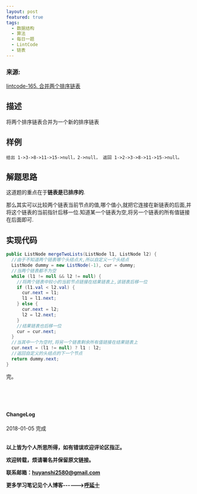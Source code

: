 ```yaml
---
layout: post
featured: true
tags:
  - 数据结构
  - 算法
  - 每日一题
  - LintCode
  - 链表
---
```


### 来源:   
<a href="https://www.lintcode.com/problem/merge-two-sorted-lists/description">lintcode-165. 合并两个排序链表</a>  

## 描述
将两个排序链表合并为一个新的排序链表

## 样例
```
给出 1->3->8->11->15->null，2->null， 返回 1->2->3->8->11->15->null。
```

## 解题思路

这道题的重点在于**链表是已排序的**.

那么其实可以比较两个链表当前节点的值,哪个值小,就把它连接在新链表的后面,并将这个链表的当前指针后移一位.知道某一个链表为空,将另一个链表的所有值链接在后面即可.

## 实现代码

```java
public ListNode mergeTwoLists(ListNode l1, ListNode l2) {
  //由于不知道两个链表哪个头结点大,所以自定义一个头结点
  ListNode dummy = new ListNode(-1), cur = dummy;
  //当两个链表都不为空
  while (l1 != null && l2 != null) {
    //将两个链表中较小的当前节点链接在结果链表上,该链表后移一位
    if (l1.val < l2.val) {
      cur.next = l1;
      l1 = l1.next;
    } else {
      cur.next = l2;
      l2 = l2.next;
    }
    //结果链表也后移一位
    cur = cur.next;
  }
  //当其中一个为空时,将另一个链表剩余所有值链接在结果链表上
  cur.next = (l1 != null) ? l1 : l2;
  //返回自定义的头结点的下一个节点
  return dummy.next;
}
```




完。

<br>
<br>
<br>
<h4>ChangeLog</h4>
2018-01-05 完成
<br>
<br>


**以上皆为个人所思所得，如有错误欢迎评论区指正。**

**欢迎转载，烦请署名并保留原文链接。**

**联系邮箱：huyanshi2580@gmail.com**

**更多学习笔记见个人博客------><a href="{{ site.baseurl }}/">呼延十</a>**
